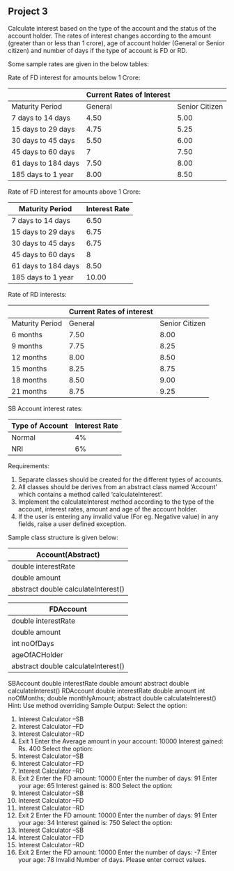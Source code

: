 ## Project 3

Calculate interest based on the type of the account and the status of the account holder. The rates of interest changes according to the amount (greater than or less than 1 crore), age of account holder (General or Senior citizen) and number of days if the type of account is FD or RD.

Some sample rates are given in the below tables:

Rate of FD interest for amounts below 1 Crore:


|  | Current Rates of Interest | |
| -------------- | -------------- | -------------- |
| Maturity Period | General | Senior Citizen |
| 7 days to 14 days | 4.50 | 5.00 |
| 15 days to 29 days | 4.75 | 5.25 |
| 30 days to 45 days | 5.50 | 6.00 |
| 45 days to 60 days | 7 | 7.50 |
| 61 days to 184 days | 7.50 | 8.00 |
| 185 days to 1 year | 8.00 | 8.50 |


Rate of FD interest for amounts above 1 Crore:

Maturity Period | Interest Rate
--------------- | -------------
7 days to 14 days | 6.50
15 days to 29 days | 6.75
30 days to 45 days | 6.75
45 days to 60 days | 8
61 days to 184 days | 8.50
185 days to 1 year | 10.00

Rate of RD interests:

|  | Current Rates of interest |  |
| --- | ------ | --------- |
| Maturity Period | General | Senior Citizen |
| 6 months | 7.50 | 8.00 |
| 9 months | 7.75 | 8.25 |
| 12 months | 8.00 | 8.50 |
| 15 months | 8.25 | 8.75 |
| 18 months | 8.50 | 9.00 |
| 21 months | 8.75 | 9.25 |

SB Account interest rates:

| Type of Account | Interest Rate |
| ----- | ----- |
| Normal | 4% |
| NRI | 6% |

Requirements:
1. Separate classes should be created for the different types of accounts.
2. All classes should be derives from an abstract class named ‘Account’ which contains a method called ‘calculateInterest’.
3. Implement the calculateInterest method according to the type of the account, interest rates, amount and age of the account holder.
4. If the user is entering any invalid value (For eg. Negative value) in any fields, raise a user defined exception.

Sample class structure is given below:

| Account(Abstract) |
| ---------------- |
| double interestRate |
| double amount |
| abstract double calculateInterest() |

| FDAccount |
|---------|
| double interestRate |
| double amount |
| int noOfDays |
| ageOfACHolder |
| abstract double calculateInterest() |

SBAccount
double interestRate
double amount
abstract double calculateInterest()
RDAccount
double interestRate
double amount
int noOfMonths;
double monthlyAmount;
abstract double calculateInterest()
Hint: Use method overriding
Sample Output:
Select the option:
1. Interest Calculator –SB
2. Interest Calculator –FD
3. Interest Calculator –RD
4. Exit
1
Enter the Average amount in your account:
10000
Interest gained: Rs. 400
Select the option:
1. Interest Calculator –SB
2. Interest Calculator –FD
3. Interest Calculator –RD
4. Exit
2
Enter the FD amount:
10000
Enter the number of days:
91
Enter your age:
65
Interest gained is: 800
Select the option:
1. Interest Calculator –SB
2. Interest Calculator –FD
3. Interest Calculator –RD
4. Exit
2
Enter the FD amount:
10000
Enter the number of days:
91
Enter your age:
34
Interest gained is: 750
Select the option:
1. Interest Calculator –SB
2. Interest Calculator –FD
3. Interest Calculator –RD
4. Exit
2
Enter the FD amount:
10000
Enter the number of days:
-7
Enter your age:
78
Invalid Number of days. Please enter correct values.
